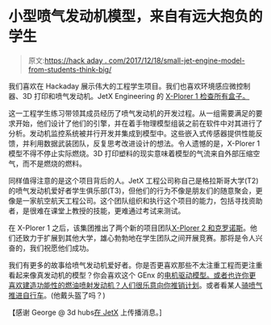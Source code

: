 # 小型喷气发动机模型，来自有远大抱负的学生

> 原文:[https://hack aday . com/2017/12/18/small-jet-engine-model-from-students-think-big/](https://hackaday.com/2017/12/18/small-jet-engine-model-from-students-who-think-big/)

我们喜欢在 Hackaday 展示伟大的工程学生项目。我们也喜欢环境感应微控制器、3D 打印和喷气发动机。JetX Engineering 的 [X-Plorer 1 检查所有盒子。](https://www.jet-x.org/x-plorer-1.html)

这一工程学生练习带领其成员经历了喷气发动机的开发过程。从一组需要满足的要求开始，他们设计了他们的引擎，并在着手物理模型组装之前在软件中对其进行了分析。发动机监控系统被并行开发并集成到模型中。这些嵌入式传感器提供性能反馈，并利用数据武装团队，反复思考改进设计的想法。令人遗憾的是，X-Plorer 1 模型不得不停止实际燃烧。3D 打印塑料的现实意味着模型的气流来自外部压缩空气，而不是燃烧的燃料。

同样值得注意的是这个项目背后的人。JetX 工程公司称自己是格拉斯哥大学(T2)的喷气发动机爱好者学生俱乐部(T3)，但他们的行为不像是朋友们的随意聚会，更像是一家航空航天工程公司。这个团队组织和执行这个项目的能力，包括寻找资助者，是很难在课堂上教授的技能，更难通过考试来测试。

在 X-Plorer 1 之后，该集团推出了两个新的项目团队[X-Plorer 2 和克罗诺斯](https://www.jet-x.org/team.html)。他们还致力于扩展到其他大学，雄心勃勃地在学生团队之间开展竞赛。那将是令人兴奋的，我们祝愿他们成功。

我们有更多的故事给喷气发动机爱好者。你是否更喜欢那些不太注重工程而更注重看起来像真发动机的模型？你会喜欢这个 GEnx 的[电机驱动模型。或者也许你更喜欢建造功能性的燃油喷射发动机？](https://hackaday.com/2015/10/24/3d-printed-turbofan-features-reverse-thrust/)[人们很乐意向你推销计划](https://hackaday.com/2016/02/15/a-3d-printed-jet-engine-appears-to-function/)。或者看某人[骑喷气推进自行车](https://hackaday.com/2017/09/18/a-jet-engine-on-a-bike-whats-the-worst-that-could-happen/)。(他戴头盔了吗？)

【感谢 George @ 3d hubs[在 JetX](https://www.3dhubs.com/blog/fully-functional-3d-printed-jet-engine-built-by-students-to-create-next-level-in-aerospace/) 上传播消息。]
